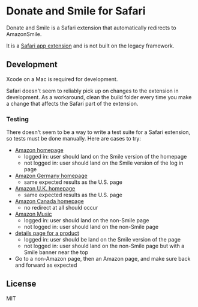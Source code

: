 # Donate and Smile for Safari

Donate and Smile is a Safari extension that automatically redirects to
AmazonSmile.

It is a [Safari app
extension](https://developer.apple.com/documentation/safariservices/safari_app_extensions)
and is not built on the legacy framework.

## Development

Xcode on a Mac is required for development.

Safari doesn't seem to reliably pick up on changes to the extension in
development. As a workaround, clean the build folder every time you make a
change that affects the Safari part of the extension.

### Testing

There doesn't seem to be a way to write a test suite for a Safari extension, so
tests must be done manually. Here are cases to try:

* [Amazon homepage](https://amazon.com)
    * logged in: user should land on the Smile version of the homepage
    * not logged in: user should land on the Smile version of the log in page
* [Amazon Germany homepage](https://www.amazon.de/)
    * same expected results as the U.S. page
* [Amazon U.K. homepage](https://www.amazon.co.uk/)
    * same expected results as the U.S. page
* [Amazon Canada homepage](https://www.amazon.ca/)
    * no redirect at all should occur
* [Amazon Music](https://music.amazon.com)
    * logged in: user should land on the non-Smile page
    * not logged in: user should land on the non-Smile page
* [details page for a product](https://www.amazon.com/Peoples-History-United-Perennial-Classics/dp/0061965596)
    * logged in: user should be land on the Smile version of the page
    * not logged in: user should land on the non-Smile page but with a Smile banner near the top
* Go to a non-Amazon page, then an Amazon page, and make sure back and forward as expected

## License

MIT
